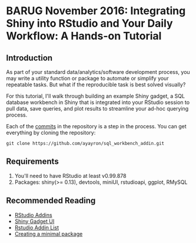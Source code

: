 # BARUG November 2016: Integrating Shiny into RStudio and Your Daily Workflow: A Hands-on Tutorial

## Introduction
As part of your standard data/analytics/software development process, you may write a utility function or package to automate or simplify your repeatable tasks. But what if the reproducible task is best solved visually?

For this tutorial, I'll walk through building an example Shiny gadget, a SQL database workbench in Shiny that is integrated into your RStudio session to pull data, save queries, and plot results to streamline your ad-hoc querying process.

Each of the [commits](https://github.com/ayayron/barug-november-2016/tree/master/sqlWorkbenchAddin) in the repository is a step in the process. You can get everything by cloning the repository:

`git clone https://github.com/ayayron/sql_workbench_addin.git`

## Requirements
1. You'll need to have RStudio at least v0.99.878
2. Packages: shiny(>= 0.13), devtools, miniUI, rstudioapi, ggplot, RMySQL

## Recommended Reading
* [RStudio Addins](https://rstudio.github.io/rstudioaddins/)
* [Shiny Gadget UI](http://shiny.rstudio.com/articles/gadget-ui.html)
* [Rstudio Addin List](https://github.com/daattali/addinslist)
* [Creating a minimal package](http://kbroman.org/pkg_primer/pages/minimal.html)
